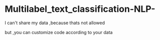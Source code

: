 # Multilabel_text_classification-NLP-

I can't share my data ,because thats not allowed

but ,you can customize code according to your data

